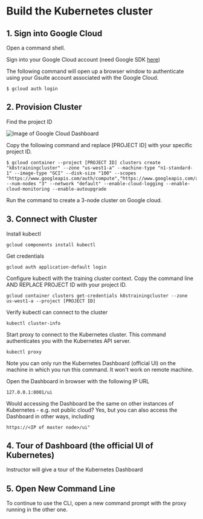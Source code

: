 # Build the Kubernetes cluster

## 1. Sign into Google Cloud

Open a command shell. 

Sign into your Google Cloud account (need Google SDK [here](https://cloud.google.com/sdk/))

The following command will open up a browser window to authenticate using your Gsuite account associated with the Google Cloud.

```
$ gcloud auth login
```

## 2. Provision Cluster

Find the project ID

![Image of Google Cloud Dashboard](http://i.imgur.com/WRXSKt4.png)

Copy the following command and replace [PROJECT ID] with your specific project ID. 

```
$ gcloud container --project [PROJECT ID] clusters create "k8strainingcluster" --zone "us-west1-a" --machine-type "n1-standard-1" --image-type "GCI" --disk-size "100" --scopes "https://www.googleapis.com/auth/compute","https://www.googleapis.com/auth/devstorage.read_only","https://www.googleapis.com/auth/logging.write","https://www.googleapis.com/auth/servicecontrol","https://www.googleapis.com/auth/service.management.readonly","https://www.googleapis.com/auth/trace.append" --num-nodes "3" --network "default" --enable-cloud-logging --enable-cloud-monitoring --enable-autoupgrade
```
Run the command to create a 3-node cluster on Google cloud. 

## 3. Connect with Cluster

Install kubectl

```
gcloud components install kubectl
```

Get credentials

```
gcloud auth application-default login
```

Configure kubectl with the training cluster context. Copy the command line AND REPLACE PROJECT ID with your project ID. 

```
gcloud container clusters get-credentials k8strainingcluster --zone us-west1-a --project [PROJECT ID]
```

Verify kubectl can connect to the cluster

```
kubectl cluster-info
```

Start proxy to connect to the Kubernetes cluster. This command authenticates you with the Kubernetes API server. 

```
kubectl proxy
```
Note you can only run the Kubernetes Dashboard (official UI) on the machine in which you run this command. It won't work on remote machine.  

Open the Dashboard in browser with the following IP URL

```
127.0.0.1:8001/ui
```

Would accessing the Dashboard be the same on other instances of Kubernetes - e.g. not public cloud? Yes, but you can also access the Dashboard in other ways, including 

```
https://<IP of master node>/ui"
```

## 4. Tour of Dashboard (the official UI of Kubernetes)

Instructor will give a tour of the Kubernetes Dashboard

## 5. Open New Command Line

To continue to use the CLI, open a new command prompt with the proxy running in the other one. 
